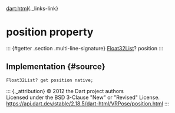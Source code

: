 [dart:html](../../dart-html/dart-html-library){._links-link}

position property
=================

::: {#getter .section .multi-line-signature}
[Float32List](../../dart-typed_data/float32list-class)? position
:::

Implementation {#source}
--------------

``` {.language-dart data-language="dart"}
Float32List? get position native;
```

::: {._attribution}
© 2012 the Dart project authors\
Licensed under the BSD 3-Clause \"New\" or \"Revised\" License.\
<https://api.dart.dev/stable/2.18.5/dart-html/VRPose/position.html>
:::
